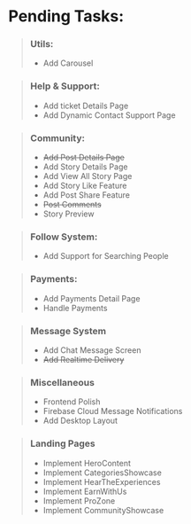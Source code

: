 # Pending Tasks:

> ### Utils:
>  - Add Carousel

> ### Help & Support:
>  - Add ticket Details Page
>  - Add Dynamic Contact Support Page

> ### Community:
>   - ~~Add Post Details Page~~
>   - Add Story Details Page
>   - Add View All Story Page
>   - Add Story Like Feature
>   - Add Post Share Feature
>   - ~~Post Comments~~
>   - Story Preview

> ### Follow System:
>   - Add Support for Searching People

> ### Payments:
>   - Add Payments Detail Page
>   - Handle Payments

> ### Message System
>   - Add Chat Message Screen
>   - ~~Add Realtime Delivery~~

> ### Miscellaneous
>   - Frontend Polish
>   - Firebase Cloud Message Notifications
>   - Add Desktop Layout

> ### Landing Pages
>   - Implement HeroContent
>   - Implement CategoriesShowcase
>   - Implement HearTheExperiences
>   - Implement EarnWithUs
>   - Implement ProZone
>   - Implement CommunityShowcase 

